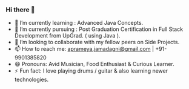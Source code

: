### Hi there 👋
- 🔭 I’m currently learning : Advanced Java Concepts.
- 🌱 I’m currently pursuing : Post Graduation Certification in Full Stack Development from UpGrad. ( using Java ).
- 👯 I’m looking to collaborate with my fellow peers on Side Projects.
- 📫 How to reach me: aprameya.jamadagni@gmail.com | +91-9901385820
- 😄 Pronouns: Avid Musician, Food Enthusiast & Curious Learner.
- ⚡ Fun fact: I love playing drums / guitar & also learning newer technologies.
<!--
**aj-2912/aj-2912** is a ✨ _special_ ✨ repository because its `README.md` (this file) appears on your GitHub profile.

Here are some ideas to get you started:

- 🔭 I’m currently working on ...
- 🌱 I’m currently learning ...
- 👯 I’m looking to collaborate on ...
- 📫 How to reach me: ...
- 😄 Pronouns: ...
- ⚡ Fun fact: ...
-->

